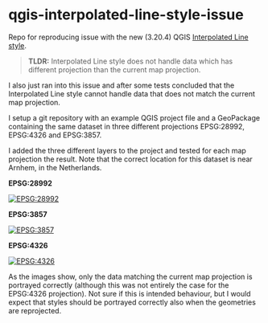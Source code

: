 # qgis-interpolated-line-style-issue

Repo for reproducing issue with the new (3.20.4) QGIS [Interpolated Line style](https://www.qgis.org/en/site/forusers/visualchangelog320/index.html#feature-interpolated-line-symbol-layer-type-for-vector-layers). 

> **TLDR:** Interpolated Line style does not handle data which has different projection than the current map projection. 


I also just ran into this issue and after some tests concluded that the Interpolated Line style cannot handle data that does not match the current map projection. 

I setup a git repository with an example QGIS project file and a GeoPackage containing the same dataset in three different projections EPSG:28992, EPSG:4326 and EPSG:3857. 

I added the three different layers to the project and tested for each map projection the result. Note that the correct location for this dataset is near Arnhem, in the Netherlands. 

**EPSG:28992**

[![EPSG:28992][1]][1]

**EPSG:3857**

[![EPSG:3857][2]][2]

**EPSG:4326**

[![EPSG:4326][3]][3]

As the images show, only the data matching the current map projection is portrayed correctly (although this was not entirely the case for the EPSG:4326 projection). Not sure if this is intended behaviour, but I would expect that styles should be portrayed correctly also when the geometries are reprojected.


  [1]: https://i.stack.imgur.com/sA10k.png
  [2]: https://i.stack.imgur.com/Glpkw.png
  [3]: https://i.stack.imgur.com/RWYBq.png

